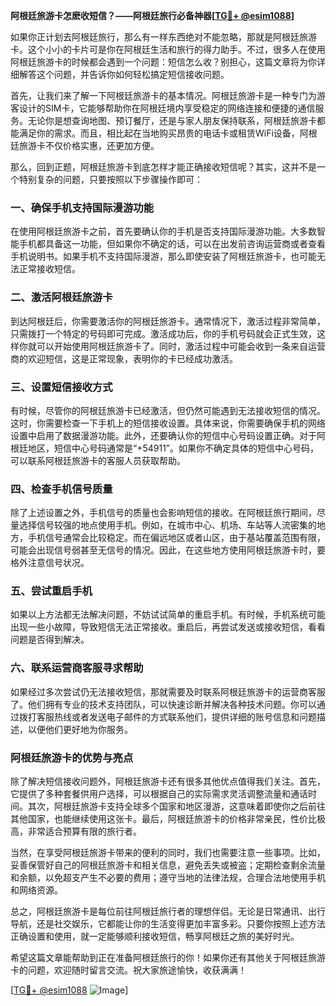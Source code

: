 **阿根廷旅游卡怎麽收短信？——阿根廷旅行必备神器[[TG💪+ @esim1088](https://t.me/s/esim1088)]**

如果你正计划去阿根廷旅行，那么有一样东西绝对不能忽略，那就是阿根廷旅游卡。这个小小的卡片可是你在阿根廷生活和旅行的得力助手。不过，很多人在使用阿根廷旅游卡的时候都会遇到一个问题：短信怎么收？别担心，这篇文章将为你详细解答这个问题，并告诉你如何轻松搞定短信接收问题。

首先，让我们来了解一下阿根廷旅游卡的基本情况。阿根廷旅游卡是一种专门为游客设计的SIM卡，它能够帮助你在阿根廷境内享受稳定的网络连接和便捷的通信服务。无论你是想查询地图、预订餐厅，还是与家人朋友保持联系，阿根廷旅游卡都能满足你的需求。而且，相比起在当地购买昂贵的电话卡或租赁WiFi设备，阿根廷旅游卡不仅价格实惠，还更加方便。

那么，回到正题，阿根廷旅游卡到底怎样才能正确接收短信呢？其实，这并不是一个特别复杂的问题，只要按照以下步骤操作即可：

### 一、确保手机支持国际漫游功能

在使用阿根廷旅游卡之前，首先要确认你的手机是否支持国际漫游功能。大多数智能手机都具备这一功能，但如果你不确定的话，可以在出发前咨询运营商或者查看手机说明书。如果手机不支持国际漫游，那么即使安装了阿根廷旅游卡，也可能无法正常接收短信。

### 二、激活阿根廷旅游卡

到达阿根廷后，你需要激活你的阿根廷旅游卡。通常情况下，激活过程非常简单，只需拨打一个特定的号码即可完成。激活成功后，你的手机号码就会正式生效，这样你就可以开始使用阿根廷旅游卡了。同时，激活过程中可能会收到一条来自运营商的欢迎短信，这是正常现象，表明你的卡已经成功激活。

### 三、设置短信接收方式

有时候，尽管你的阿根廷旅游卡已经激活，但仍然可能遇到无法接收短信的情况。这时，你需要检查一下手机上的短信接收设置。具体来说，你需要确保手机的网络设置中启用了数据漫游功能。此外，还要确认你的短信中心号码设置正确。对于阿根廷地区，短信中心号码通常是“+54911”。如果你不确定具体的短信中心号码，可以联系阿根廷旅游卡的客服人员获取帮助。

### 四、检查手机信号质量

除了上述设置之外，手机信号的质量也会影响短信的接收。在阿根廷旅行期间，尽量选择信号较强的地点使用手机。例如，在城市中心、机场、车站等人流密集的地方，手机信号通常会比较稳定。而在偏远地区或者山区，由于基站覆盖范围有限，可能会出现信号弱甚至无信号的情况。因此，在这些地方使用阿根廷旅游卡时，要格外注意信号状况。

### 五、尝试重启手机

如果以上方法都无法解决问题，不妨试试简单的重启手机。有时候，手机系统可能出现一些小故障，导致短信无法正常接收。重启后，再尝试发送或接收短信，看看问题是否得到解决。

### 六、联系运营商客服寻求帮助

如果经过多次尝试仍无法接收短信，那就需要及时联系阿根廷旅游卡的运营商客服了。他们拥有专业的技术支持团队，可以快速诊断并解决各种技术问题。你可以通过拨打客服热线或者发送电子邮件的方式联系他们，提供详细的账号信息和问题描述，以便他们更好地为你服务。

### 阿根廷旅游卡的优势与亮点

除了解决短信接收问题外，阿根廷旅游卡还有很多其他优点值得我们关注。首先，它提供了多种套餐供用户选择，可以根据自己的实际需求灵活调整流量和通话时间。其次，阿根廷旅游卡支持全球多个国家和地区漫游，这意味着即使你之后前往其他国家，也能继续使用这张卡。最后，阿根廷旅游卡的价格非常亲民，性价比极高，非常适合预算有限的旅行者。

当然，在享受阿根廷旅游卡带来的便利的同时，我们也需要注意一些事项。比如，妥善保管好自己的阿根廷旅游卡和相关信息，避免丢失或被盗；定期检查剩余流量和余额，以免超支产生不必要的费用；遵守当地的法律法规，合理合法地使用手机和网络资源。

总之，阿根廷旅游卡是每位前往阿根廷旅行者的理想伴侣。无论是日常通讯、出行导航，还是社交娱乐，它都能让你的生活变得更加丰富多彩。只要你按照上述方法正确设置和使用，就一定能够顺利接收短信，畅享阿根廷之旅的美好时光。

希望这篇文章能帮助到正在准备阿根廷旅行的你！如果你还有其他关于阿根廷旅游卡的问题，欢迎随时留言交流。祝大家旅途愉快，收获满满！

[[TG💪+ @esim1088](https://t.me/s/esim1088) ![Image](https://i.postimg.cc/4NQfJmqS/Snipaste-2025-05-13-00-14-12.png)]